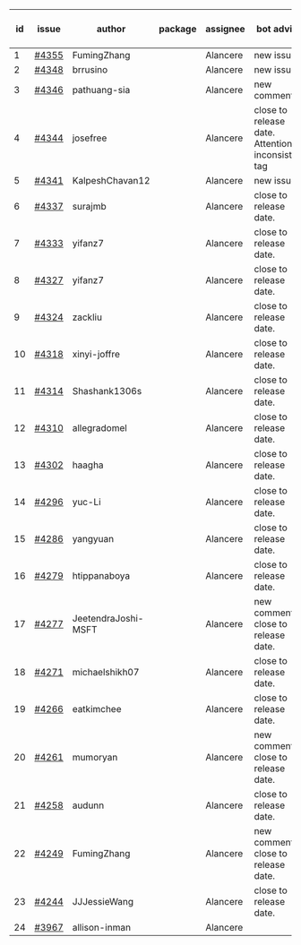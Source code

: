 | id | issue | author | package | assignee | bot advice | created date of issue | target release date | date from target |
| ------ | ------ | ------ | ------ | ------ | ------ | ------ | ------ | :-----: |
| 1 | [#4355](https://github.com/Azure/sdk-release-request/issues/4355) | FumingZhang |  | Alancere | new issue. | 07-21 | 08-25 |  |
| 2 | [#4348](https://github.com/Azure/sdk-release-request/issues/4348) | brrusino |  | Alancere | new issue. | 07-20 | 08-25 |  |
| 3 | [#4346](https://github.com/Azure/sdk-release-request/issues/4346) | pathuang-sia |  | Alancere | new comment. | 07-19 | 08-25 |  |
| 4 | [#4344](https://github.com/Azure/sdk-release-request/issues/4344) | josefree |  | Alancere | close to release date.  Attention to inconsistent tag | 07-19 | 07-28 | 2 |
| 5 | [#4341](https://github.com/Azure/sdk-release-request/issues/4341) | KalpeshChavan12 |  | Alancere | new issue. | 07-15 | 08-25 |  |
| 6 | [#4337](https://github.com/Azure/sdk-release-request/issues/4337) | surajmb |  | Alancere | close to release date.  | 07-13 | 07-28 | 2 |
| 7 | [#4333](https://github.com/Azure/sdk-release-request/issues/4333) | yifanz7 |  | Alancere | close to release date.  | 07-11 | 07-28 | 2 |
| 8 | [#4327](https://github.com/Azure/sdk-release-request/issues/4327) | yifanz7 |  | Alancere | close to release date.  | 07-11 | 07-28 | 2 |
| 9 | [#4324](https://github.com/Azure/sdk-release-request/issues/4324) | zackliu |  | Alancere | close to release date.  | 07-10 | 07-28 | 2 |
| 10 | [#4318](https://github.com/Azure/sdk-release-request/issues/4318) | xinyi-joffre |  | Alancere | close to release date.  | 07-07 | 07-28 | 2 |
| 11 | [#4314](https://github.com/Azure/sdk-release-request/issues/4314) | Shashank1306s |  | Alancere | close to release date.  | 07-03 | 07-28 | 2 |
| 12 | [#4310](https://github.com/Azure/sdk-release-request/issues/4310) | allegradomel |  | Alancere | close to release date.  | 06-29 | 07-28 | 2 |
| 13 | [#4302](https://github.com/Azure/sdk-release-request/issues/4302) | haagha |  | Alancere | close to release date.  | 06-29 | 07-28 | 2 |
| 14 | [#4296](https://github.com/Azure/sdk-release-request/issues/4296) | yuc-Li |  | Alancere | close to release date.  | 06-28 | 07-28 | 2 |
| 15 | [#4286](https://github.com/Azure/sdk-release-request/issues/4286) | yangyuan |  | Alancere | close to release date.  | 06-27 | 07-28 | 2 |
| 16 | [#4279](https://github.com/Azure/sdk-release-request/issues/4279) | htippanaboya |  | Alancere | close to release date.  | 06-26 | 07-28 | 2 |
| 17 | [#4277](https://github.com/Azure/sdk-release-request/issues/4277) | JeetendraJoshi-MSFT |  | Alancere | new comment. close to release date.  | 06-26 | 07-28 | 2 |
| 18 | [#4271](https://github.com/Azure/sdk-release-request/issues/4271) | michaelshikh07 |  | Alancere | close to release date.  | 06-25 | 07-28 | 2 |
| 19 | [#4266](https://github.com/Azure/sdk-release-request/issues/4266) | eatkimchee |  | Alancere | close to release date.  | 06-23 | 07-28 | 2 |
| 20 | [#4261](https://github.com/Azure/sdk-release-request/issues/4261) | mumoryan |  | Alancere | new comment. close to release date.  | 06-21 | 07-28 | 2 |
| 21 | [#4258](https://github.com/Azure/sdk-release-request/issues/4258) | audunn |  | Alancere | close to release date.  | 06-21 | 07-28 | 2 |
| 22 | [#4249](https://github.com/Azure/sdk-release-request/issues/4249) | FumingZhang |  | Alancere | new comment. close to release date.  | 06-14 | 07-28 | 2 |
| 23 | [#4244](https://github.com/Azure/sdk-release-request/issues/4244) | JJJessieWang |  | Alancere | close to release date.  | 06-13 | 07-28 | 2 |
| 24 | [#3967](https://github.com/Azure/sdk-release-request/issues/3967) | allison-inman |  | Alancere |  | 03-22 | 04-28 |  |
